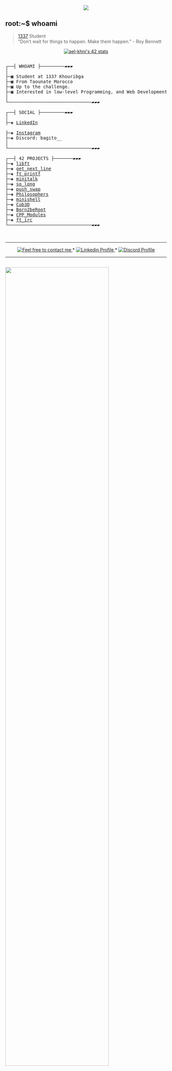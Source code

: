 </p>
<p align="center">  
<img src ="https://cdn.dribbble.com/users/2495095/screenshots/6022014/media/bde6ebc855e312547d5f791f427de779.gif">
</p>

## root:~$ whoami
>  [1337](https://1337.ma/en/) Student \
>  “Don’t wait for things to happen. Make them happen.” - Roy Bennett 


<p align="center">
<a href="https://github.com/oakoudad/badge42"><img src="https://badge.mediaplus.ma/blue/iez-zagh" alt="ael-khni's 42 stats" /></a>
</p>



<pre>

┌──┤ WHOAMI ├─────────▰▰▰
│
├─▣ Student at 1337 Khouribga
├─▣ From Taounate Morocco
├─▣ Up to the challenge.
├─▣ Interested in low-level Programming, and Web Development.
│
└───────────────────────────────▰▰▰

┌──┤ SOCIAL ├─────────▰▰▰
│
├─◈ <a href="https://www.linkedin.com/in/imad-ez-zaghba-8581342ab/">LinkedIn</a>
<!-- ├─◈ <a href="link here">Twitter</a> -->
├─◈ <a href="insta here">Instagram</a>
├─◈ Discord: bagito__
│
└───────────────────────────────▰▰▰

┌──┤ 42 PROJECTS ├───────▰▰▰
├─◈ <a href="https://github.com/iez-zagh/libft">libft</a>
├─◈ <a href="https://github.com/iez-zagh/get_next_line">get_next_line</a>
├─◈ <a href="https://github.com/iez-zagh/ft_printf">ft_printf</a>
├─◈ <a href="https://github.com/iez-zagh/minitalk">minitalk</a>
├─◈ <a href="https://github.com/iez-zagh/so_long">so_long</a>
├─◈ <a href="https://github.com/iez-zagh/push_swap">push_swap</a>
├─◈ <a href="https://github.com/iez-zagh/Philosophers">Philosophers</a>
├─◈ <a href="https://github.com/iez-zagh/minishell">minishell</a>
├─◈ <a href="https://github.com/iez-zagh/cub_3d">Cub3D</a>
├─◈ <a href="https://github.com/iez-zagh/Born2beRoot">Born2beRoot</a>
├─◈ <a href="https://github.com/iez-zagh/CPP_Modules">CPP_Modules</a>
├─◈ <a href="https://github.com/iez-zagh/FT_IRC">ft_irc</a>
└───────────────────────────────▰▰▰


</pre>

--------------

<p align="center">
	<a href="mailto:ezzaghba38@gmail.com">
		<img alt="Feel free to contact me" src="https://img.shields.io/badge/-Ask_me_anything-blue?style=flat&logo=Gmail&logoColor=white&link=mailto:achraf.elkhnissi@gmail.com&color=3d85c6" />
	</a>
	<span> * </span>
    <a href="https://www.linkedin.com/in/imad-ez-zaghba-8581342ab/">
        <img alt="Linkedin Profile" src="https://img.shields.io/badge/-Linkedin-0072b1?style=flat&logo=Linkedin&logoColor=white&link=https://www.linkedin.com/in/achrafelkhnissi/" />
    </a>
<!--     <span> * </span>
    <a href="https://twitter.com/suprivada">
        <img alt="Twitter Profile" src="https://img.shields.io/badge/-Twitter-0072b1?style=flat&logo=Twitter&logoColor=white&link=https://www.linkedin.com/in/achrafelkhnissi/&color=1DA1F2" />
    </a> -->
    <span> * </span>
    <a href="https://discord.com/users/1168882130844127315">
        <img alt="Discord Profile" src="https://img.shields.io/badge/-Discord-0072b1?style=flat&logo=Discord&logoColor=white&link=https://www.linkedin.com/in/achrafelkhnissi/&color=7289da" />
    </a>

</p>

---------------

<br>
<img width="80%" align="center" src="https://wakatime.com/share/@Born2Code/264d4d98-fa55-4f24-8834-697e5bb2dffd.svg">
<br>
<a width="80%" href="https://wakatime.com/@018d16f4-9561-4744-9338-4968825856af"><img width=35% src="https://wakatime.com/badge/user/018d16f4-9561-4744-9338-4968825856af.svg" alt="Total time coded since Jan 17 2024" /></a>
  <div>
<!-- 	<img alt="imadzaghba's visitors" src="https://komarev.com/ghpvc/?username=achrafelkhnissi&color=8c36db&style=flat&label=visitors" /> -->
<!-- 	<img alt="imadzaghba's followers" src="https://img.shields.io/github/followers/imad zaghba?color=blueviolet" /> -->
<!-- 	<img alt="imadzaghba's stars" src="https://img.shields.io/github/stars/achrafelkhnissi?color=blueviolet" /> -->
</p>

---------------
